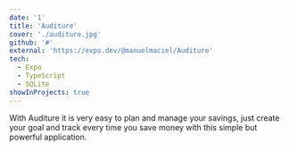```yaml
---
date: '1'
title: 'Auditure'
cover: './auditure.jpg'
github: '#'
external: 'https://expo.dev/@manuelmaciel/Auditure'
tech:
  - Expo
  - TypeScript
  - SQLite
showInProjects: true
---
```


With Auditure it is very easy to plan and manage your savings, just create your goal and track every time you save money with this simple but powerful application.
